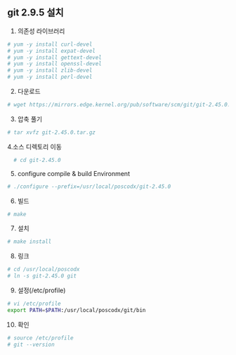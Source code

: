 ## git 2.9.5 설치

1. 의존성 라이브러리
```sh
# yum -y install curl-devel
# yum -y install expat-devel
# yum -y install gettext-devel
# yum -y install openssl-devel
# yum -y install zlib-devel
# yum -y install perl-devel
```

2. 다운로드
```sh
# wget https://mirrors.edge.kernel.org/pub/software/scm/git/git-2.45.0.tar.gz
```

3. 압축 풀기
```sh
# tar xvfz git-2.45.0.tar.gz
```

4.소스 디렉토리 이동
```sh
  # cd git-2.45.0
```

5. configure compile & build Environment
```sh   
# ./configure --prefix=/usr/local/poscodx/git-2.45.0
```

6. 빌드
```sh
# make
```
   
7. 설치
```sh   
# make install
```

8. 링크
```sh   
# cd /usr/local/poscodx
# ln -s git-2.45.0 git
```

9.  설정(/etc/profile)
```sh
# vi /etc/profile
export PATH=$PATH:/usr/local/poscodx/git/bin
```

10. 확인
```sh
# source /etc/profile
# git --version
```

